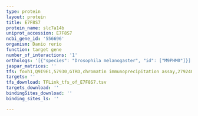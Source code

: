 ```yaml
---
type: protein
layout: protein
title: E7F8S7
protein_name: slc7a14b
uniprot_accession: E7F8S7
ncbi_gene_id: '556696'
organism: Danio rerio
function: target gene
number_of_interactions: '1'
orthologs: '[{"species": "Drosophila melanogaster", "id": ["M9PHM0"]}]'
jaspar_matrices: ''
tfs: foxh1,Q9I9E1,57930,GTRD,chromatin immunoprecipitation assay,27924024%5Buid%5D,No
targets: ''
tfs_download: TFLink_tfs_of_E7F8S7.tsv
targets_download: ''
bindingSites_download: ''
binding_sites_ls: ''

---
```

